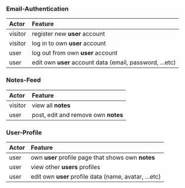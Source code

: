 ### Email-Authentication

| Actor   | Feature                                                  |
| :------ | :------------------------------------------------------- |
| visitor | register new **user** account                            |
| visitor | log in to own **user** account                           |
| user    | log out from own **user** account                        |
| user    | edit own **user** account data (email, password, ...etc) |

### Notes-Feed

| Actor   | Feature                             |
| :------ | :---------------------------------- |
| visitor | view all **notes**                  |
| user    | post, edit and remove own **notes** |

### User-Profile

| Actor | Feature                                               |
| :---- | :---------------------------------------------------- |
| user  | own **user** profile page that shows own **notes**    |
| user  | view other **users** profiles                         |
| user  | edit own **user** profile data (name, avatar, ...etc) |
